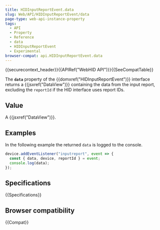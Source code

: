 ```yaml
---
title: HIDInputReportEvent.data
slug: Web/API/HIDInputReportEvent/data
page-type: web-api-instance-property
tags:
  - API
  - Property
  - Reference
  - data
  - HIDInputReportEvent
  - Experimental
browser-compat: api.HIDInputReportEvent.data
---
```

{{securecontext_header}}{{APIRef("WebHID API")}}{{SeeCompatTable}}

The **`data`**  property of the {{domxref("HIDInputReportEvent")}} interface returns a {{jsxref("DataView")}} containing the data from the input report, excluding the `reportId` if the HID interface uses report IDs.

## Value

A {{jsxref("DataView")}}.

## Examples

In the following example the returned `data` is logged to the console.

```js
device.addEventListener("inputreport", event => {
  const { data, device, reportId } = event;
  console.log(data);
});
```

## Specifications

{{Specifications}}

## Browser compatibility

{{Compat}}
